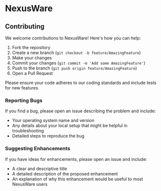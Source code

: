 # NexusWare

## Contributing

We welcome contributions to NexusWare! Here's how you can help:

1. Fork the repository
2. Create a new branch (`git checkout -b feature/AmazingFeature`)
3. Make your changes
4. Commit your changes (`git commit -m 'Add some AmazingFeature'`)
5. Push to the branch (`git push origin feature/AmazingFeature`)
6. Open a Pull Request

Please ensure your code adheres to our coding standards and include tests for new features.

### Reporting Bugs

If you find a bug, please open an issue describing the problem and include:
- Your operating system name and version
- Any details about your local setup that might be helpful in troubleshooting
- Detailed steps to reproduce the bug

### Suggesting Enhancements

If you have ideas for enhancements, please open an issue and include:
- A clear and descriptive title
- A detailed description of the proposed enhancement
- An explanation of why this enhancement would be useful to most NexusWare users